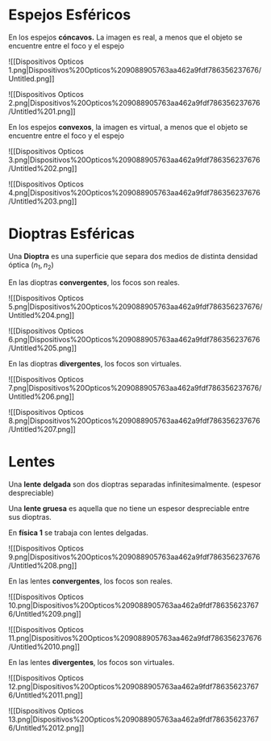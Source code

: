 # Espejos Esféricos

En los espejos **cóncavos.** La imagen es real, a menos que el objeto se encuentre entre el foco y el espejo

![[Dispositivos Opticos 1.png|Dispositivos%20Opticos%209088905763aa462a9fdf786356237676/Untitled.png]]

![[Dispositivos Opticos 2.png|Dispositivos%20Opticos%209088905763aa462a9fdf786356237676/Untitled%201.png]]

En los espejos **convexos**, la imagen es virtual, a menos que el objeto se encuentre entre el foco y el espejo

![[Dispositivos Opticos 3.png|Dispositivos%20Opticos%209088905763aa462a9fdf786356237676/Untitled%202.png]]

![[Dispositivos Opticos 4.png|Dispositivos%20Opticos%209088905763aa462a9fdf786356237676/Untitled%203.png]]

# Dioptras Esféricas

Una **Dioptra** es una superficie que separa dos medios de distinta densidad óptica ($n_1,n_2$)

En las dioptras **convergentes**, los focos son reales.

![[Dispositivos Opticos 5.png|Dispositivos%20Opticos%209088905763aa462a9fdf786356237676/Untitled%204.png]]

![[Dispositivos Opticos 6.png|Dispositivos%20Opticos%209088905763aa462a9fdf786356237676/Untitled%205.png]]

En las dioptras **divergentes**, los focos son virtuales.

![[Dispositivos Opticos 7.png|Dispositivos%20Opticos%209088905763aa462a9fdf786356237676/Untitled%206.png]]

![[Dispositivos Opticos 8.png|Dispositivos%20Opticos%209088905763aa462a9fdf786356237676/Untitled%207.png]]

# Lentes

Una **lente** **delgada** son dos dioptras separadas infinitesimalmente. (espesor despreciable)

Una **lente gruesa** es aquella que no tiene un espesor despreciable entre sus dioptras.

En **física 1** se trabaja con lentes delgadas.

![[Dispositivos Opticos 9.png|Dispositivos%20Opticos%209088905763aa462a9fdf786356237676/Untitled%208.png]]

En las lentes **convergentes**, los focos son reales.

![[Dispositivos Opticos 10.png|Dispositivos%20Opticos%209088905763aa462a9fdf786356237676/Untitled%209.png]]

![[Dispositivos Opticos 11.png|Dispositivos%20Opticos%209088905763aa462a9fdf786356237676/Untitled%2010.png]]

En las lentes **divergentes**, los focos son virtuales.

![[Dispositivos Opticos 12.png|Dispositivos%20Opticos%209088905763aa462a9fdf786356237676/Untitled%2011.png]]

![[Dispositivos Opticos 13.png|Dispositivos%20Opticos%209088905763aa462a9fdf786356237676/Untitled%2012.png]]